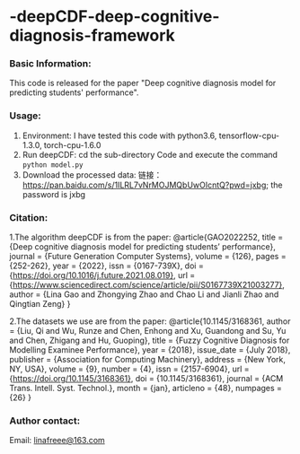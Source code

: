 # -deepCDF-deep-cognitive-diagnosis-framework
### Basic Information:
This code is released for the paper "Deep cognitive diagnosis model for predicting students' performance".


### Usage:
1. Environment: I have tested this code with python3.6, tensorflow-cpu-1.3.0, torch-cpu-1.6.0
2. Run deepCDF: cd the sub-directory Code and execute the command `python model.py`
3. Download the processed data: 链接：https://pan.baidu.com/s/1ILRL7vNrMOJMQbUwOIcntQ?pwd=jxbg; the password is jxbg

### Citation:
1.The algorithm deepCDF is from the paper:
@article{GAO2022252,
title = {Deep cognitive diagnosis model for predicting students’ performance},
journal = {Future Generation Computer Systems},
volume = {126},
pages = {252-262},
year = {2022},
issn = {0167-739X},
doi = {https://doi.org/10.1016/j.future.2021.08.019},
url = {https://www.sciencedirect.com/science/article/pii/S0167739X21003277},
author = {Lina Gao and Zhongying Zhao and Chao Li and Jianli Zhao and Qingtian Zeng}
}

2.The datasets we use are from the paper:
@article{10.1145/3168361,
author = {Liu, Qi and Wu, Runze and Chen, Enhong and Xu, Guandong and Su, Yu and Chen, Zhigang and Hu, Guoping},
title = {Fuzzy Cognitive Diagnosis for Modelling Examinee Performance},
year = {2018},
issue_date = {July 2018},
publisher = {Association for Computing Machinery},
address = {New York, NY, USA},
volume = {9},
number = {4},
issn = {2157-6904},
url = {https://doi.org/10.1145/3168361},
doi = {10.1145/3168361},
journal = {ACM Trans. Intell. Syst. Technol.},
month = {jan},
articleno = {48},
numpages = {26}
}


### Author contact:
Email: linafreee@163.com
